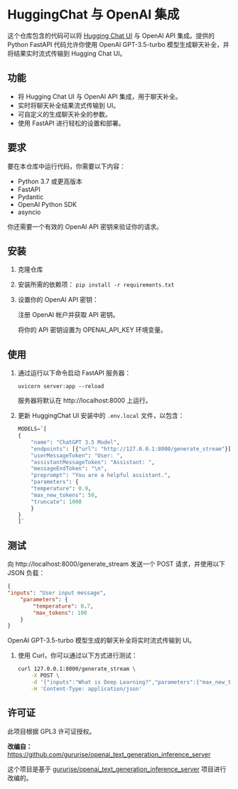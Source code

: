 # HuggingChat 与 OpenAI 集成

这个仓库包含的代码可以将 [Hugging Chat UI](https://github.com/huggingface/chat-ui) 与 OpenAI API 集成。提供的 Python FastAPI 代码允许你使用 OpenAI GPT-3.5-turbo 模型生成聊天补全，并将结果实时流式传输到 Hugging Chat UI。

## 功能

- 将 Hugging Chat UI 与 OpenAI API 集成，用于聊天补全。
- 实时将聊天补全结果流式传输到 UI。
- 可自定义的生成聊天补全的参数。
- 使用 FastAPI 进行轻松的设置和部署。

## 要求

要在本仓库中运行代码，你需要以下内容：

- Python 3.7 或更高版本
- FastAPI
- Pydantic
- OpenAI Python SDK
- asyncio

你还需要一个有效的 OpenAI API 密钥来验证你的请求。

## 安装

1. 克隆仓库
2. 安装所需的依赖项：
`pip install -r requirements.txt`
3. 设置你的 OpenAI API 密钥：

    注册 OpenAI 帐户并获取 API 密钥。

    将你的 API 密钥设置为 OPENAI_API_KEY 环境变量。

## 使用

1. 通过运行以下命令启动 FastAPI 服务器：

    ```uvicorn server:app --reload```

    服务器将默认在 http://localhost:8000 上运行。
2. 更新 HuggingChat UI 安装中的 `.env.local` 文件，以包含：

    ```python
    MODELS=`[
    {
        "name": "ChatGPT 3.5 Model",
        "endpoints": [{"url": "http://127.0.0.1:8000/generate_stream"}],
        "userMessageToken": "User: ",
        "assistantMessageToken": "Assistant: ",
        "messageEndToken": "\n",
        "preprompt": "You are a helpful assistant.",
        "parameters": {
        "temperature": 0.9,
        "max_new_tokens": 50,
        "truncate": 1000
        }
    }
    ]`
    ```

## 测试

向 http://localhost:8000/generate_stream 发送一个 POST 请求，并使用以下 JSON 负载：

```json
{
"inputs": "User input message",
    "parameters": {
        "temperature": 0.7,
        "max_tokens": 100
    }
}
```
OpenAI GPT-3.5-turbo 模型生成的聊天补全将实时流式传输到 UI。

1. 使用 Curl，你可以通过以下方式进行测试：
    ```bash
    curl 127.0.0.1:8000/generate_stream \
        -X POST \
        -d '{"inputs":"What is Deep Learning?","parameters":{"max_new_tokens":17}}' \
        -H 'Content-Type: application/json'
    ```

## 许可证

此项目根据 GPL3 许可证授权。

**改编自：**  https://github.com/gururise/openai_text_generation_inference_server

这个项目是基于 [gururise/openai_text_generation_inference_server](https://github.com/gururise/openai_text_generation_inference_server) 项目进行改编的。
